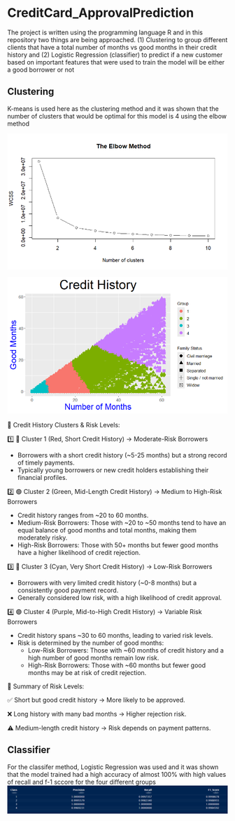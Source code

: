 # CreditCard_ApprovalPrediction
The project is written using the programming language R and in this repository two things are being approached. (1) Clustering to group different clients that have a total number of months vs good months in their credit history and (2) Logistic Regression (classifier) to predict if a new customer based on important features that were used to train the model will be either a good borrower or not

## Clustering ##
K-means is used here as the clustering method and it was shown that the number of clusters that would be optimal for this model is 4 using the elbow method

![](wcss.png)


![](credit_history_group.png)

📌 Credit History Clusters & Risk Levels:

1️⃣ 🔴 Cluster 1 (Red, Short Credit History) → Moderate-Risk Borrowers
- Borrowers with a short credit history (~5-25 months) but a strong record of timely payments.
- Typically young borrowers or new credit holders establishing their financial profiles.
  
2️⃣ 🟢 Cluster 2 (Green, Mid-Length Credit History) → Medium to High-Risk Borrowers
- Credit history ranges from ~20 to 60 months.
- Medium-Risk Borrowers: Those with ~20 to ~50 months tend to have an equal balance of good months and total months, making them moderately risky.
- High-Risk Borrowers: Those with 50+ months but fewer good months have a higher likelihood of credit rejection.
  
3️⃣ 🔵 Cluster 3 (Cyan, Very Short Credit History) → Low-Risk Borrowers
- Borrowers with very limited credit history (~0-8 months) but a consistently good payment record.
- Generally considered low risk, with a high likelihood of credit approval.
  
4️⃣ 🟣 Cluster 4 (Purple, Mid-to-High Credit History) → Variable Risk Borrowers
- Credit history spans ~30 to 60 months, leading to varied risk levels.
- Risk is determined by the number of good months:
  - Low-Risk Borrowers: Those with ~60 months of credit history and a high number of good months remain low risk.
  - High-Risk Borrowers: Those with ~60 months but fewer good months may be at risk of credit rejection.

🚀 Summary of Risk Levels:

✅ Short but good credit history → More likely to be approved.

❌ Long history with many bad months → Higher rejection risk.

⚠️ Medium-length credit history → Risk depends on payment patterns.

## Classifier ##
For the classifer method, Logistic Regression was used and it was shown that the model trained had a high accuracy of almost 100% with high values of recall and f-1 sccore for the four different groups
![](important_values.png)



